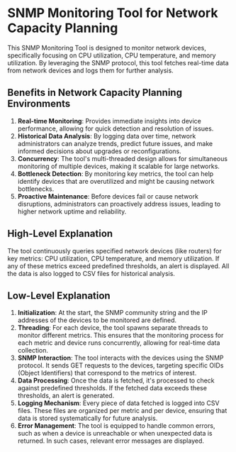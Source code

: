 # SNMP Monitoring Tool for Network Capacity Planning

This SNMP Monitoring Tool is designed to monitor network devices, specifically focusing on CPU utilization, CPU temperature, and memory utilization. By leveraging the SNMP protocol, this tool fetches real-time data from network devices and logs them for further analysis.

## Benefits in Network Capacity Planning Environments

1. **Real-time Monitoring**: Provides immediate insights into device performance, allowing for quick detection and resolution of issues.
2. **Historical Data Analysis**: By logging data over time, network administrators can analyze trends, predict future issues, and make informed decisions about upgrades or reconfigurations.
3. **Concurrency**: The tool's multi-threaded design allows for simultaneous monitoring of multiple devices, making it scalable for large networks.
4. **Bottleneck Detection**: By monitoring key metrics, the tool can help identify devices that are overutilized and might be causing network bottlenecks.
5. **Proactive Maintenance**: Before devices fail or cause network disruptions, administrators can proactively address issues, leading to higher network uptime and reliability.

## High-Level Explanation

The tool continuously queries specified network devices (like routers) for key metrics: CPU utilization, CPU temperature, and memory utilization. If any of these metrics exceed predefined thresholds, an alert is displayed. All the data is also logged to CSV files for historical analysis.

## Low-Level Explanation

1. **Initialization**: At the start, the SNMP community string and the IP addresses of the devices to be monitored are defined.
2. **Threading**: For each device, the tool spawns separate threads to monitor different metrics. This ensures that the monitoring process for each metric and device runs concurrently, allowing for real-time data collection.
3. **SNMP Interaction**: The tool interacts with the devices using the SNMP protocol. It sends GET requests to the devices, targeting specific OIDs (Object Identifiers) that correspond to the metrics of interest.
4. **Data Processing**: Once the data is fetched, it's processed to check against predefined thresholds. If the fetched data exceeds these thresholds, an alert is generated.
5. **Logging Mechanism**: Every piece of data fetched is logged into CSV files. These files are organized per metric and per device, ensuring that data is stored systematically for future analysis.
6. **Error Management**: The tool is equipped to handle common errors, such as when a device is unreachable or when unexpected data is returned. In such cases, relevant error messages are displayed.

